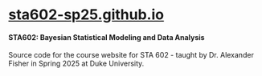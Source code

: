 # [sta602-sp25.github.io](https://sta602-sp25.github.io)

#### STA602: Bayesian Statistical Modeling and Data Analysis

Source code for the course website for STA 602 - taught by Dr. Alexander Fisher in Spring 2025 at Duke University.
